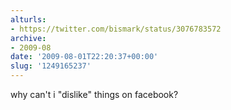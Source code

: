```yaml
---
alturls:
- https://twitter.com/bismark/status/3076783572
archive:
- 2009-08
date: '2009-08-01T22:20:37+00:00'
slug: '1249165237'
---
```


why can't i "dislike" things on facebook?

